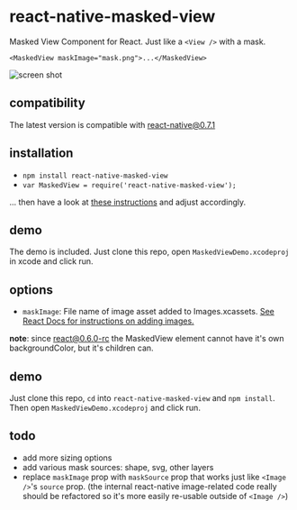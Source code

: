# react-native-masked-view

Masked View Component for React. Just like a `<View />` with a mask.

    <MaskedView maskImage="mask.png">...</MaskedView>

![screen shot](https://github.com/gilbox/react-native-masked-view/raw/master/masked-view-screenshot.png)

## compatibility

The latest version is compatible with react-native@0.7.1

## installation

- `npm install react-native-masked-view`
- `var MaskedView = require('react-native-masked-view');`

... then have a look at [these instructions](https://github.com/chirag04/react-native-dashed-border)
and adjust accordingly.

## demo

The demo is included. Just clone this repo, open `MaskedViewDemo.xcodeproj` in
xcode and click run.

## options

- `maskImage`: File name of image asset added to Images.xcassets.
[See React Docs for instructions on adding images.](https://facebook.github.io/react-native/docs/image.html#adding-static-resources-to-your-app-using-images-xcassets)

**note**: since react@0.6.0-rc the MaskedView element cannot have it's own backgroundColor, but it's children can.

## demo

Just clone this repo, `cd` into `react-native-masked-view` and `npm install`. Then open `MaskedViewDemo.xcodeproj` and click run.

## todo

- add more sizing options
- add various mask sources: shape, svg, other layers
- replace `maskImage` prop with `maskSource` prop that works just like `<Image />`'s `source` prop.
  (the internal react-native image-related code really should be refactored so it's more easily
  re-usable outside of `<Image />`)
